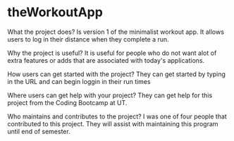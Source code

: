 # theWorkoutApp

What the project does? Is version 1 of the minimalist workout app. It allows users to log in their distance when they complete a run. 

Why the project is useful? It is useful for people who do not want alot of extra features or adds that are associated with today's applications. 

How users can get started with the project? They can get started by typing in the URL and can begin loggin in their run times 

Where users can get help with your project? They can get help for this project from the Coding Bootcamp at UT.

Who maintains and contributes to the project? I was one of four people that contributed to this project. They will assist with maintaining this program until end of semester.
